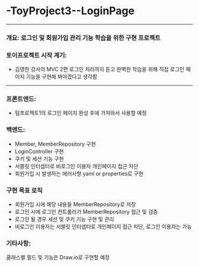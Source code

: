 # -ToyProject3--LoginPage

---

### 개요: 로그인 및 회원가입 관리 기능 학습을 위한 구현 프로젝트

### 토이프로젝트 시작 계기: 
- 김영한 강사의 MVC 2편 로그인 처리까지 듣고 완벽한 학습을 위해 
직접 로그인 페이지 기능을 구현해 봐야겠다고 생각함

---

### 프론트엔드:
- 텀프로젝트1의 로그인 페이지 완성 후에 가져와서 사용할 예정

### 백엔드: 
- Member, MemberRepository 구현
- LoginController 구현
- 쿠키 및 세션 기능 구현
- 서블릿 인터셉터로 비로그인 이용자 개인페이지 접근 차단
- 회원가입 시 발생하는 에러사항 yaml or properties로 구현

### 구현 목표 로직
- 회원가입 시에 해당 내용들 MemberRepository로 저장
- 로그인 시에 로그인 컨트롤러가 MemberRepository 접근 및 검증
- 로그인 될 경우 세션 및 쿠키 기능 구현 및 관리
- 비로그인 이용자는 서블릿 인터셉터로 개인페이지 접근 차단, 로그인 이용자는 가능

### 기타사항:
클래스별 필드 및 기능은 Draw.io로 구현할 예정
